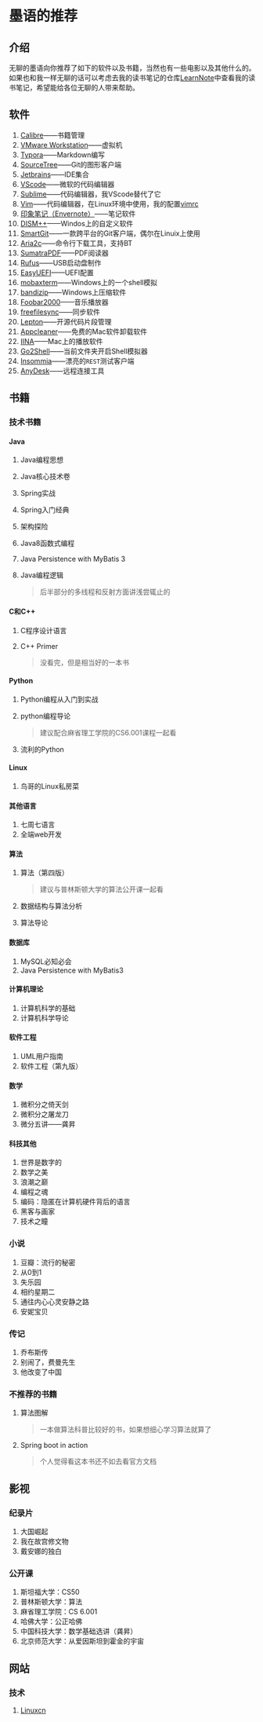 # 墨语的推荐

## 介绍

无聊的墨语向你推荐了如下的软件以及书籍，当然也有一些电影以及其他什么的。如果也和我一样无聊的话可以考虑去我的读书笔记的仓库[LearnNote](https://github.com/wjpworking/LearnNote)中查看我的读书笔记，希望能给各位无聊的人带来帮助。

## 软件

1. [Calibre](http://calibre-ebook.com/)——书籍管理
2. [VMware Workstation](http://www.vmware.com/products/workstation.html)——虚拟机
3. [Typora](http://www.typora.io/)——Markdown编写
4. [SourceTree](https://www.sourcetreeapp.com/)——Git的图形客户端
5. [Jetbrains](https://www.jetbrains.com/)——IDE集合
6. [VScode](https://code.visualstudio.com/)——微软的代码编辑器
7. [Sublime](https://www.sublimetext.com/)——代码编辑器，我VScode替代了它
8. [Vim](http://www.vim.org/)——代码编辑器，在Linux环境中使用，我的配置[vimrc](https://github.com/wjpworking/vimrc)
9. [印象笔记（Envernote）](https://www.yinxiang.com/)——笔记软件
10. [DISM++](https://www.chuyu.me/zh-Hans/index.html)——Windos上的自定义软件
11. [SmartGit](http://www.syntevo.com/smartgit/)——一款跨平台的Git客户端，偶尔在Linuix上使用
12. [Aria2c](https://aria2.github.io/)——命令行下载工具，支持BT
13. [SumatraPDF](http://www.sumatrapdfreader.org/)——PDF阅读器
14. [Rufus](http://rufus.akeo.ie/)——USB启动盘制作
15. [EasyUEFI](http://rufus.akeo.ie/)——UEFI配置
16. [mobaxterm](https://mobaxterm.mobatek.net)——Windows上的一个shell模拟
17. [bandizip](https://www.bandisoft.com/bandizip/)——Windows上压缩软件
18. [Foobar2000](https://www.foobar2000.org/)——音乐播放器
19. [freefilesync](https://www.freefilesync.org/)——同步软件
20. [Lepton](https://github.com/hackjutsu/Lepton)——开源代码片段管理
21. [Appcleaner](http://freemacsoft.net/appcleaner/)——免费的Mac软件卸载软件
22. [IINA](https://github.com/lhc70000/iina)——Mac上的播放软件
23. [Go2Shell](http://zipzapmac.com/Go2Shell)——当前文件夹开启Shell模拟器
24. [Insommia](https://insomnia.rest/)——漂亮的`REST`测试客户端
25. [AnyDesk](https://anydesk.com/)——远程连接工具

## 书籍

### 技术书籍

#### Java

1. Java编程思想
2. Java核心技术卷
3. Spring实战
4. Spring入门经典
5. 架构探险
6. Java8函数式编程
7. Java Persistence with MyBatis 3
8. Java编程逻辑

   > 后半部分的多线程和反射方面讲浅尝辄止的

#### C和C++

1. C程序设计语言
2. C++ Primer

   > 没看完，但是相当好的一本书

#### Python

1. Python编程从入门到实战

2. python编程导论

   > 建议配合麻省理工学院的CS6.001课程一起看

3. 流利的Python

#### Linux

1. 鸟哥的Linux私房菜

#### 其他语言

1. 七周七语言
2. 全端web开发

#### 算法

1. 算法（第四版）

   > 建议与普林斯顿大学的算法公开课一起看

2. 数据结构与算法分析

3. 算法导论

#### 数据库

1. MySQL必知必会
2. Java Persistence with MyBatis3

#### 计算机理论

1. 计算机科学的基础
2. 计算机科学导论

#### 软件工程

1. UML用户指南
2. 软件工程（第九版）

#### 数学

1. 微积分之倚天剑
2. 微积分之屠龙刀
3. 微分五讲——龚昇

#### 科技其他

1. 世界是数字的
2. 数学之美
3. 浪潮之巅
4. 编程之魂
5. 编码：隐匿在计算机硬件背后的语言
6. 黑客与画家
7. 技术之瞳

### 小说

1. 豆瓣：流行的秘密
2. 从0到1
3. 失乐园
4. 相约星期二
5. 通往内心心灵安静之路
6. 安妮宝贝

### 传记

1. 乔布斯传
2. 别闹了，费曼先生
3. 他改变了中国

### 不推荐的书籍

1. 算法图解

   > 一本做算法科普比较好的书，如果想细心学习算法就算了

2. Spring boot in action

   > 个人觉得看这本书还不如去看官方文档

## 影视

### 纪录片

1. 大国崛起
2. 我在故宫修文物
3. 戴安娜的独白

### 公开课

1. 斯坦福大学：CS50
2. 普林斯顿大学：算法
3. 麻省理工学院：CS 6.001
4. 哈佛大学：公正哈佛
5. 中国科技大学：数学基础选讲（龚昇）
6. 北京师范大学：从爱因斯坦到霍金的宇宙

## 网站

### 技术

1. [Linuxcn](https://linux.cn)
